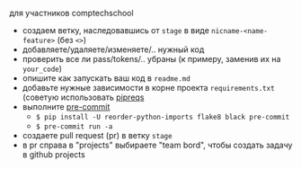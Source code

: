 для участников comptechschool
* создаем ветку, наследовавшись от `stage` в виде `nicname-<name-feature>` (без `<>`)
* добавляете/удаляете/изменяете/.. нужный код
* проверить все ли pass/tokens/.. убраны (к примеру, заменив их на `your_code`)
* опишите как запускать ваш код в `readme.md`
* добавьте нужные зависимости в корне проекта `requirements.txt` (советую использовать [pipreqs](https://github.com/bndr/pipreqs)
* выполните [pre-commit](https://github.com/pre-commit/pre-commit)
  * `$ pip install -U reorder-python-imports flake8 black pre-commit`
  * `$ pre-commit run -a`
* создаете pull request (pr) в ветку `stage`
* в pr справа в "projects" выбираете "team bord", чтобы создать задачу в github projects
